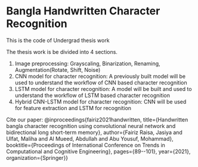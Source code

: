 # Bangla Handwritten Character Recognition 
This is the code of Undergrad thesis work

The thesis work is be divided into 4 sections.
  1. Image preprocessing: Grayscaling, Binarization, Renaming, Augmentation(Rotate, Shift, Noise)
  2. CNN model for character recognition: A previously built model will be used to understand the workflow of CNN based character recognition
  3. LSTM model for character recognition: A model will be built and used to understand the workflow of LSTM based character recognition
  4. Hybrid CNN-LSTM model for character recognition: CNN will be used for feature extraction and LSTM for recognition
  
  Cite our paper:
  @inproceedings{fairiz2021handwritten,
  title={Handwritten bangla character recognition using convolutional neural network and bidirectional long short-term memory},
  author={Fairiz Raisa, Jasiya and Ulfat, Maliha and Al Mueed, Abdullah and Abu Yousuf, Mohammad},
  booktitle={Proceedings of International Conference on Trends in Computational and Cognitive Engineering},
  pages={89--101},
  year={2021},
  organization={Springer}}

